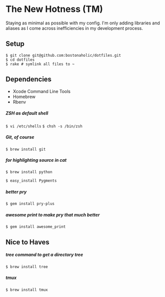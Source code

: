 # The New Hotness (TM)

Staying as minimal as possible with my config. I'm only adding libraries and aliases as I come across inefficiencies in my development process.

## Setup

```
$ git clone git@github.com:bostonaholic/dotfiles.git
$ cd dotfiles
$ rake # symlink all files to ~
```

## Dependencies

- Xcode Command Line Tools
- Homebrew
- Rbenv

##### ZSH as default shell

`$ vi /etc/shells`
`$ chsh -s /bin/zsh`

##### Git, of course

`$ brew install git`

##### for highlighting source in cat

`$ brew install python`

`$ easy_install Pygments`

##### better pry

`$ gem install pry-plus`

##### awesome print to make pry that much better

`$ gem install awesome_print`

## Nice to Haves

##### tree command to get a directory tree

`$ brew install tree`

##### tmux

`$ brew install tmux`
